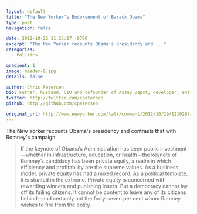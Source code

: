 ```yaml
---
layout: default
title: "The New Yorker’s Endorsement of Barack Obama"
type: post
navigation: false

date: 2012-10-22 11:25:17 -0700
excerpt: "The New Yorker recounts Obama's presidency and ..."
categories:
  - Politics

gradient: 1
image: header-9.jpg
details: false

author: Chris Petersen
bio: Father, husband, CIO and cofounder of Assay Depot, developer, entrepreneur and technologist.
twitter: http://twitter.com/cpetersen
github: http://github.com/cpetersen

original_url: http://www.newyorker.com/talk/comment/2012/10/29/121029taco_talk_editors?mbid=social_retweet
---
```



The New Yorker recounts Obama's presidency and contrasts that with Romney's campaign.

 > If the keynote of Obama’s Administration has been public investment—whether in infrastructure, education, or health—the keynote of Romney’s candidacy has been private equity, a realm in which efficiency and profitability are the supreme values. As a business model, private equity has had a mixed record. As a political template, it is stunted in the extreme. Private equity is concerned with rewarding winners and punishing losers. But a democracy cannot lay off its failing citizens. It cannot be content to leave any of its citizens behind—and certainly not the forty-seven per cent whom Romney wishes to fire from the polity.

